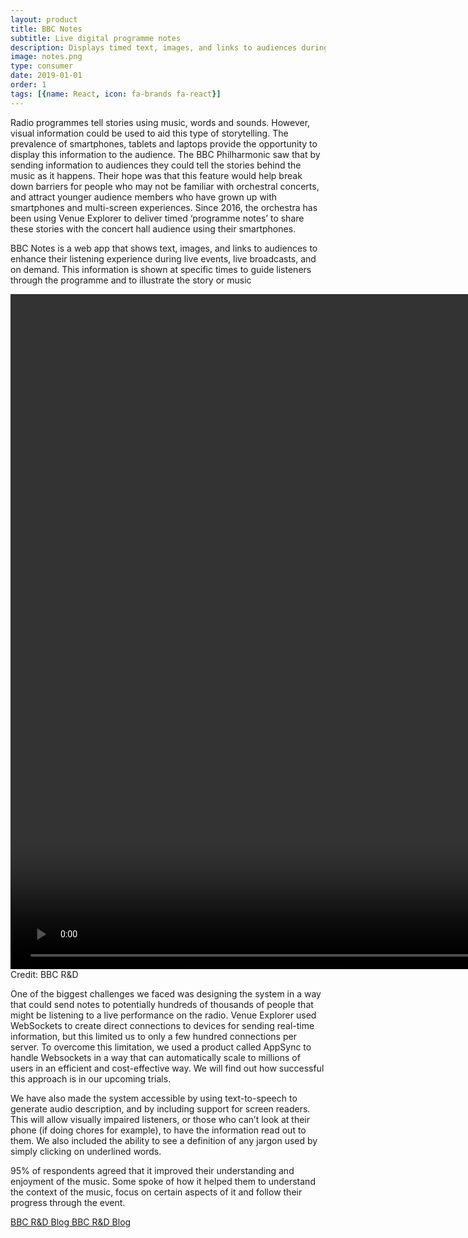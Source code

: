 ```yaml
---
layout: product
title: BBC Notes
subtitle: Live digital programme notes
description: Displays timed text, images, and links to audiences during live events, live broadcasts, and on-demand.
image: notes.png
type: consumer
date: 2019-01-01
order: 1
tags: [{name: React, icon: fa-brands fa-react}]
---
```

<p>
Radio programmes tell stories using music, words and sounds. However, visual information could be used to aid this type of storytelling. The prevalence of smartphones, tablets and laptops provide the opportunity to display this information to the audience. The BBC Philharmonic saw that by sending information to audiences they could tell the stories behind the music as it happens. Their hope was that this feature would help break down barriers for people who may not be familiar with orchestral concerts, and attract younger audience members who have grown up with smartphones and multi-screen experiences. Since 2016, the orchestra has been using Venue Explorer to deliver timed ‘programme notes’ to share these stories with the concert hall audience using their smartphones.
</p>
<p>
BBC Notes is a web app that shows text, images, and links to audiences to enhance their listening experience during live events, live broadcasts, and on demand. This information is shown at specific times to guide listeners through the programme and to illustrate the story or music
</p>
<p class="video">
    <video width="1920" height="1080" controls>
        <source type="video/webm" src="/assets/vid/notes.webm" />
    </video><br />
    <span class="video-credit">Credit: BBC R&amp;D</span>
</p>
<p>
One of the biggest challenges we faced was designing the system in a way that could send notes to potentially hundreds of thousands of people that might be listening to a live performance on the radio. Venue Explorer used WebSockets to create direct connections to devices for sending real-time information, but this limited us to only a few hundred connections per server. To overcome this limitation, we used a product called AppSync to handle Websockets in a way that can automatically scale to millions of users in an efficient and cost-effective way. We will find out how successful this approach is in our upcoming trials.
</p><p>
We have also made the system accessible by using text-to-speech to generate audio description, and by including support for screen readers. This will allow visually impaired listeners, or those who can’t look at their phone (if doing chores for example), to have the information read out to them. We also included the ability to see a definition of any jargon used by simply clicking on underlined words.
</p><p>
95% of respondents agreed that it improved their understanding and enjoyment of the music. Some spoke of how it helped them to understand the context of the music, focus on certain aspects of it and follow their progress through the event.
</p>
<div class="buttons">
    <a class="button is-light" href="https://www.bbc.co.uk/rd/blog/2019-08-proms-programme-notes" target="_blank">
        <span class="icon">
            <i class="fa-solid fa-up-right-from-square"></i>
        </span>
        <span>BBC R&D Blog</span>
    </a>
    <a class="button is-light" href="https://www.bbc.co.uk/rd/blog/2019-10-bbc-notes-proms" target="_blank">
        <span class="icon">
            <i class="fa-solid fa-up-right-from-square"></i>
        </span>
        <span>BBC R&D Blog</span>
    </a>
</div>